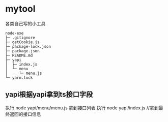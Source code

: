 # mytool
各类自己写的小工具


```
node-exe
├─ .gitignore
├─ getCookie.js
├─ package-lock.json
├─ package.json
├─ README.md
├─ yapi
│  ├─ index.js
│  └─ menu
│     └─ menu.js
└─ yarn.lock

```
## yapi根据yapi拿到ts接口字段
执行 node yapi/menu/menu.js 拿到接口列表
执行 node yapi/index.js //拿到最终返回的接口信息